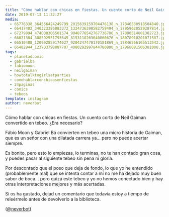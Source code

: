 ```yaml
---
title: "Cómo hablar con chicas en fiestas. Un cuento corto de Neil Gaiman convertido en tebeo. ¿Era necesario?"
date: 2019-07-13 11:32:27
media: 
  - 65776338_364556424249799_2015639159704476138_n_17846530918504840.jpg
  - 66417402_340323386883372_1324736398582759494_n_17959620529287814.jpg
  - 67279894_474008306501574_9048776542767736786_n_17880514801382723.jpg
  - 66021384_388592551793645_8153118263040860676_n_18078910201071587.jpg
  - 66510408_120992859174627_9204247470170181869_n_17846566165513542.jpg
  - 66482944_123703798887707_4080292997844780890_n_17966081506301008.jpg
tags: 
  - planetadcomic
  - gabrielba
  - fabiomoon
  - neilgaiman
  - howtotalktogirlsatparties
  - comohablarconchicasenfiestas
  - 24paginas
  - comics
  - tebeos
template: instagram
author: neverbot
---
```


Cómo hablar con chicas en fiestas. Un cuento corto de Neil Gaiman convertido en tebeo. ¿Era necesario?


Fábio Moon y Gabriel Bá convierten en tebeo una micro historia de Gaiman, que es un señor con una dilatada carrera ya... pero no puede acertar siempre.


Es bonito, pero esto lo empiezas, lo terminas, no te han contado gran cosa, y puedes pasar al siguiente tebeo sin pena ni gloria.


Por descontado que el poso que deja de fondo, lo que yo he entendido (probablemente mal) que se intenta contar a mí no me ha dejado muy buen sabor de boca... pero quizá este tebeo y yo no hemos conectado bien y hay otras interpretaciones mejores y más acertadas.


Si os ha gustado, dejad un comentario que todavía estoy a tiempo de releérmelo antes de devolverlo a la biblioteca.


([@neverbot](https://instagram.com/neverbot))




